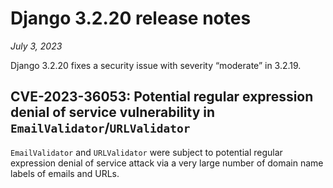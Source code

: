 # Django 3.2.20 release notes

*July 3, 2023*

Django 3.2.20 fixes a security issue with severity “moderate” in 3.2.19.

## CVE-2023-36053: Potential regular expression denial of service vulnerability in `EmailValidator`/`URLValidator`

`EmailValidator` and `URLValidator` were subject to potential regular
expression denial of service attack via a very large number of domain name
labels of emails and URLs.
